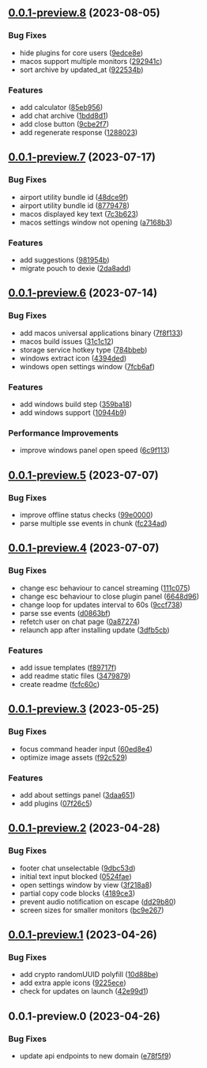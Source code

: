 

## [0.0.1-preview.8](https://github.com/lander-ai/lander/compare/v0.0.1-preview.7...v0.0.1-preview.8) (2023-08-05)


### Bug Fixes

* hide plugins for core users ([9edce8e](https://github.com/lander-ai/lander/commit/9edce8e7735eb5d2c668c9455b5311f144cd84b3))
* macos support multiple monitors ([292941c](https://github.com/lander-ai/lander/commit/292941c97220aff1bc274d71cc1d8a655d950c14))
* sort archive by updated_at ([922534b](https://github.com/lander-ai/lander/commit/922534bd468fbc763e8b7840ad33036235773551))


### Features

* add calculator ([85eb956](https://github.com/lander-ai/lander/commit/85eb956325666ac20674b29d4e6f47b53f533b87))
* add chat archive ([1bdd8d1](https://github.com/lander-ai/lander/commit/1bdd8d146b00701ac347344db8e1dbc854e1cc28))
* add close button ([9cbe2f7](https://github.com/lander-ai/lander/commit/9cbe2f79e3c367713d0e4373c48693f03218c722))
* add regenerate response ([1288023](https://github.com/lander-ai/lander/commit/1288023498d04ed5327383b12f3b56ce1cfde04b))

## [0.0.1-preview.7](https://github.com/lander-ai/lander/compare/v0.0.1-preview.6...v0.0.1-preview.7) (2023-07-17)


### Bug Fixes

* airport utility bundle id ([48dce9f](https://github.com/lander-ai/lander/commit/48dce9f3983f7f577f094aa3c4a8ddb962bdd1b8))
* airport utility bundle id ([8779478](https://github.com/lander-ai/lander/commit/87794787004449a88ae9e1b4a0d0d978c44d4ea7))
* macos displayed key text ([7c3b623](https://github.com/lander-ai/lander/commit/7c3b623f2a8348a257a0a56cbb2aafa395ccfd97))
* macos settings window not opening ([a7168b3](https://github.com/lander-ai/lander/commit/a7168b383d86c70fe41dfa02e7c2e5fbf4b8282b))


### Features

* add suggestions ([981954b](https://github.com/lander-ai/lander/commit/981954bba3c9e834846d903225cda5945a45ddf6))
* migrate pouch to dexie ([2da8add](https://github.com/lander-ai/lander/commit/2da8addb879e5e278af4d4a94b0067052bdb95ce))

## [0.0.1-preview.6](https://github.com/lander-ai/lander/compare/v0.0.1-preview.5...v0.0.1-preview.6) (2023-07-14)


### Bug Fixes

* add macos universal applications binary ([7f8f133](https://github.com/lander-ai/lander/commit/7f8f1332dd7b286bc521fc3ff3999039d8052e37))
* macos build issues ([31c1c12](https://github.com/lander-ai/lander/commit/31c1c125ccff2685c2a8c5198df2ffc2e9559ca6))
* storage service hotkey type ([784bbeb](https://github.com/lander-ai/lander/commit/784bbeb0b9ffd1a627b1b9f8d1d4a5a51d3f76fb))
* windows extract icon ([4394ded](https://github.com/lander-ai/lander/commit/4394dedde77cb45e514b534485a29155ffd68b0c))
* windows open settings window ([7fcb6af](https://github.com/lander-ai/lander/commit/7fcb6afaac52bcde6147efa88d2e5c5152e12e87))


### Features

* add windows build step ([359ba18](https://github.com/lander-ai/lander/commit/359ba18d86a1bc0f24d5a5aa58c39e333e7e8760))
* add windows support ([10944b9](https://github.com/lander-ai/lander/commit/10944b970f3b7c847a9b734073bc196524e23ef4))


### Performance Improvements

* improve windows panel open speed ([6c9f113](https://github.com/lander-ai/lander/commit/6c9f113f11cae96c11085e305f902fd3397fabfa))

## [0.0.1-preview.5](https://github.com/lander-ai/lander/compare/v0.0.1-preview.4...v0.0.1-preview.5) (2023-07-07)


### Bug Fixes

* improve offline status checks ([99e0000](https://github.com/lander-ai/lander/commit/99e00003fbcda7968f318577f6ec1c65e17e2461))
* parse multiple sse events in chunk ([fc234ad](https://github.com/lander-ai/lander/commit/fc234add322c5a120783b415d1f58e0011f61519))

## [0.0.1-preview.4](https://github.com/lander-ai/lander/compare/v0.0.1-preview.3...v0.0.1-preview.4) (2023-07-07)


### Bug Fixes

* change esc behaviour to cancel streaming ([111c075](https://github.com/lander-ai/lander/commit/111c0756d7bb0697b0b6bfd345eb0fc428b4f7e7))
* change esc behaviour to close plugin panel ([6648d96](https://github.com/lander-ai/lander/commit/6648d9689970fb1d7ce6e7c360825d9737996868))
* change loop for updates interval to 60s ([9ccf738](https://github.com/lander-ai/lander/commit/9ccf738130cb4844742376454ffebf1d4d7ad2e3))
* parse sse events ([d0863bf](https://github.com/lander-ai/lander/commit/d0863bf1881241a5cf4e2745669684fb2f0afc38))
* refetch user on chat page ([0a87274](https://github.com/lander-ai/lander/commit/0a87274d8015bbabe54b5efa73132fa3351aaaf1))
* relaunch app after installing update ([3dfb5cb](https://github.com/lander-ai/lander/commit/3dfb5cb79447978c91af8f6743aa9d9b80a84d39))


### Features

* add issue templates ([f89717f](https://github.com/lander-ai/lander/commit/f89717f9720a04b36c7c11cce8b9c97abcbf346f))
* add readme static files ([3479879](https://github.com/lander-ai/lander/commit/3479879eb69918e0f68cd4c76ad4cb02bb9b9cdb))
* create readme ([fcfc60c](https://github.com/lander-ai/lander/commit/fcfc60c5d7246ee755fc7da2a633edc55170f57d))

## [0.0.1-preview.3](https://github.com/lander-ai/lander/compare/v0.0.1-preview.2...v0.0.1-preview.3) (2023-05-25)


### Bug Fixes

* focus command header input ([60ed8e4](https://github.com/lander-ai/lander/commit/60ed8e4f43c2c3086d5b8442234f162696f58dc6))
* optimize image assets ([f92c529](https://github.com/lander-ai/lander/commit/f92c529dec45bb533df6e5b02d7eb48c22453fd5))


### Features

* add about settings panel ([3daa651](https://github.com/lander-ai/lander/commit/3daa6518d1f6f50c794efb1ebbf78b4090ae6970))
* add plugins ([07f26c5](https://github.com/lander-ai/lander/commit/07f26c54651d0e9df1b2c5abfbf7f8eba21175d3))

## [0.0.1-preview.2](https://github.com/lander-ai/lander/compare/v0.0.1-preview.1...v0.0.1-preview.2) (2023-04-28)


### Bug Fixes

* footer chat unselectable ([9dbc53d](https://github.com/lander-ai/lander/commit/9dbc53dee286474421d1091b70842795f38ad0b6))
* initial text input blocked ([0524fae](https://github.com/lander-ai/lander/commit/0524faef3cffd153ffc1989fd374120ecbb094e5))
* open settings window by view ([3f218a8](https://github.com/lander-ai/lander/commit/3f218a85d1898467bed21cb8a5ea5fc618487232))
* partial copy code blocks ([4189ce3](https://github.com/lander-ai/lander/commit/4189ce37bfed5ab28fff9afe747c2b579dfde6f8))
* prevent audio notification on escape ([dd29b80](https://github.com/lander-ai/lander/commit/dd29b8005fb5047906d8a741478995b35fb21baf))
* screen sizes for smaller monitors ([bc9e267](https://github.com/lander-ai/lander/commit/bc9e267aa45ee644c6547ec8937c1b2823980ab4))

## [0.0.1-preview.1](https://github.com/lander-ai/lander/compare/v0.0.1-preview.0...v0.0.1-preview.1) (2023-04-26)


### Bug Fixes

* add crypto randomUUID polyfill ([10d88be](https://github.com/lander-ai/lander/commit/10d88be258727e5ac5893691e43581c344851aa5))
* add extra apple icons ([9225ece](https://github.com/lander-ai/lander/commit/9225ecebb406ac296547d5a51712761d5192eae6))
* check for updates on launch ([42e99d1](https://github.com/lander-ai/lander/commit/42e99d1c3da4c100bab8f45431c20f44cf2270ef))

## 0.0.1-preview.0 (2023-04-26)


### Bug Fixes

* update api endpoints to new domain ([e78f5f9](https://github.com/lander-ai/lander/commit/e78f5f920edbf699e6e572aed4914cb34e2d1392))